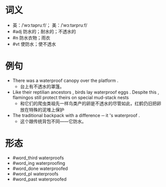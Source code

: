 # 词义
- 英：/ˈwɔːtəpruːf/； 美：/ˈwɔːtərpruːf/
- #adj 防水的；耐水的；不透水的
- #n 防水衣物；雨衣
- #vt 使防水；使不透水
# 例句
- There was a waterproof canopy over the platform .
	- 台上有不透水的罩篷。
- Like their reptilian ancestors , birds lay waterproof eggs . Despite this , flamingos still protect theirs on special mud-stack nests
	- 和它们的爬虫类祖先一样鸟类产的卵是不透水的尽管如此，红鹤仍旧把卵放在特殊的泥堆上保护
- The traditional backpack with a difference ─ it 's waterproof .
	- 这个跟传统背包不同——它防水。
# 形态
- #word_third waterproofs
- #word_ing waterproofing
- #word_done waterproofed
- #word_pl waterproofs
- #word_past waterproofed
